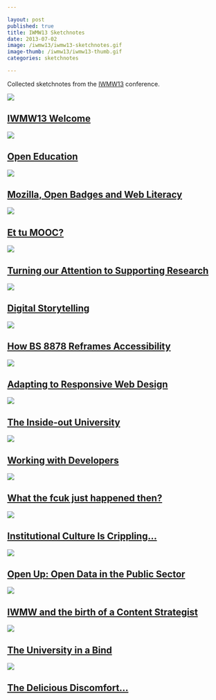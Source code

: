 ```yaml
---

layout: post
published: true
title: IWMW13 Sketchnotes
date: 2013-07-02
image: /iwmw13/iwmw13-sketchnotes.gif
image-thumb: /iwmw13/iwmw13-thumb.gif
categories: sketchnotes

---
```



Collected sketchnotes from the [IWMW13](http://iwmw.ukoln.ac.uk/iwmw2013/index.html) conference.

<section>
  	<div class="panel">
		<a href="{{ site.baseurl }}/images/iwmw13/iwmw13-welcome.gif"><img src="{{ site.baseurl }}/images/iwmw13/iwmw13-welcome-thumb.gif" class="img-responsive"></a>
		<h2 class="panel-title media-heading"><a href="{{ site.baseurl }}/images/iwmw13/iwmw13-welcome.gif">IWMW13 Welcome</a></h2>
	</div>
</section>

<section>
  	<div class="panel">
		<a href="{{ site.baseurl }}/images/iwmw13/iwmw13-open-education.gif"><img src="{{ site.baseurl }}/images/iwmw13/iwmw13-open-education-thumb.gif" class="img-responsive"></a>
		<h2 class="panel-title media-heading"><a href="{{ site.baseurl }}/images/iwmw13/iwmw13-open-education.gif">Open Education</a></h2>
	</div>
</section>

<section>
  	<div class="panel">
		<a href="{{ site.baseurl }}/images/iwmw13/iwmw13-mozilla-open-badges.gif"><img src="{{ site.baseurl }}/images/iwmw13/iwmw13-mozilla-open-badges-thumb.gif" class="img-responsive"></a>
		<h2 class="panel-title media-heading"><a href="{{ site.baseurl }}/images/iwmw13/iwmw13-mozilla-open-badges.gif">Mozilla, Open Badges and Web Literacy</a></h2>
	</div>
</section>

<section>
  	<div class="panel">
		<a href="{{ site.baseurl }}/images/iwmw13/iwmw13-et-tu-mooc.gif"><img src="{{ site.baseurl }}/images/iwmw13/iwmw13-et-tu-mooc-thumb.gif" class="img-responsive"></a>
		<h2 class="panel-title media-heading"><a href="{{ site.baseurl }}/images/iwmw13/iwmw13-et-tu-mooc.gif">Et tu MOOC?</a></h2>
	</div>
</section>

<section>
  	<div class="panel">
		<a href="{{ site.baseurl }}/images/iwmw13/iwmw13-supporting-research.gif"><img src="{{ site.baseurl }}/images/iwmw13/iwmw13-supporting-research-thumb.gif" class="img-responsive"></a>
		<h2 class="panel-title media-heading"><a href="{{ site.baseurl }}/images/iwmw13/iwmw13-supporting-research.gif">Turning our Attention to Supporting Research</a></h2>
	</div>
</section>

<section>
  	<div class="panel">
		<a href="{{ site.baseurl }}/images/iwmw13/iwmw13-digital-storytelling.gif"><img src="{{ site.baseurl }}/images/iwmw13/iwmw13-digital-storytelling-thumb.gif" class="img-responsive"></a>
		<h2 class="panel-title media-heading"><a href="{{ site.baseurl }}/images/iwmw13/iwmw13-digital-storytelling.gif">Digital Storytelling</a></h2>
	</div>
</section>

<section>
  	<div class="panel">
		<a href="{{ site.baseurl }}/images/iwmw13/iwmw13-BS8878.gif"><img src="{{ site.baseurl }}/images/iwmw13/iwmw13-BS8878-thumb.gif" class="img-responsive"></a>
		<h2 class="panel-title media-heading"><a href="{{ site.baseurl }}/images/iwmw13/iwmw13-BS8878.gif">How BS 8878 Reframes Accessibility</a></h2>
	</div>
</section>

<section>
  	<div class="panel">
		<a href="{{ site.baseurl }}/images/iwmw13/iwmw13-adapting-to-rwd.gif"><img src="{{ site.baseurl }}/images/iwmw13/iwmw13-adapting-to-rwd-thumb.gif" class="img-responsive"></a>
		<h2 class="panel-title media-heading"><a href="{{ site.baseurl }}/images/iwmw13/iwmw13-adapting-to-rwd.gif">Adapting to Responsive Web Design</a></h2>
	</div>
</section>

<section>
  	<div class="panel">
		<a href="{{ site.baseurl }}/images/iwmw13/iwmw13-inside-out.gif"><img src="{{ site.baseurl }}/images/iwmw13/iwmw13-inside-out-thumb.gif" class="img-responsive"></a>
		<h2 class="panel-title media-heading"><a href="{{ site.baseurl }}/images/iwmw13/iwmw13-inside-out.gif">The Inside-out University</a></h2>
	</div>
</section>

<section>
  	<div class="panel">
		<a href="{{ site.baseurl }}/images/iwmw13/iwmw13-working-with-developers.gif"><img src="{{ site.baseurl }}/images/iwmw13/iwmw13-working-with-developers-thumb.gif" class="img-responsive"></a>
		<h2 class="panel-title media-heading"><a href="{{ site.baseurl }}/images/iwmw13/iwmw13-working-with-developers.gif">Working with Developers</a></h2>
	</div>
</section>

<section>
  	<div class="panel">
		<a href="{{ site.baseurl }}/images/iwmw13/iwmw13-wtf.gif"><img src="{{ site.baseurl }}/images/iwmw13/iwmw13-wtf-thumb.gif" class="img-responsive"></a>
		<h2 class="panel-title media-heading"><a href="{{ site.baseurl }}/images/iwmw13/iwmw13-wtf.gif">What the fcuk just happened then?</a></h2>
	</div>
</section>

<section>
  	<div class="panel">
		<a href="{{ site.baseurl }}/images/iwmw13/iwmw13-culture-crippling.gif"><img src="{{ site.baseurl }}/images/iwmw13/iwmw13-culture-crippling-thumb.gif" class="img-responsive"></a>
		<h2 class="panel-title media-heading"><a href="{{ site.baseurl }}/images/iwmw13/iwmw13-culture-crippling.gif">Institutional Culture Is Crippling...</a></h2>
	</div>
</section>

<section>
  	<div class="panel">
		<a href="{{ site.baseurl }}/images/iwmw13/iwmw13-open-data.gif"><img src="{{ site.baseurl }}/images/iwmw13/iwmw13-open-data-thumb.gif" class="img-responsive"></a>
		<h2 class="panel-title media-heading"><a href="{{ site.baseurl }}/images/iwmw13/iwmw13-open-data.gif">Open Up: Open Data in the Public Sector</a></h2>
	</div>
</section>

<section>
  	<div class="panel">
		<a href="{{ site.baseurl }}/images/iwmw13/iwmw13-content-strategist.gif"><img src="{{ site.baseurl }}/images/iwmw13/iwmw13-content-strategist-thumb.gif" class="img-responsive"></a>
		<h2 class="panel-title media-heading"><a href="{{ site.baseurl }}/images/iwmw13/iwmw13-content-strategist.gif">IWMW and the birth of a Content Strategist</a></h2>
	</div>
</section>

<section>
  	<div class="panel">
		<a href="{{ site.baseurl }}/images/iwmw13/iwmw13-uni-in-a-bind.gif"><img src="{{ site.baseurl }}/images/iwmw13/iwmw13-uni-in-a-bind-thumb.gif" class="img-responsive"></a>
		<h2 class="panel-title media-heading"><a href="{{ site.baseurl }}/images/iwmw13/iwmw13-uni-in-a-bind.gif">The University in a Bind</a></h2>
	</div>
</section>

<section>
  	<div class="panel">
		<a href="{{ site.baseurl }}/images/iwmw13/iwmw13-delicious-discomfort.gif"><img src="{{ site.baseurl }}/images/iwmw13/iwmw13-delicious-discomfort-thumb.gif" class="img-responsive"></a>
		<h2 class="panel-title media-heading"><a href="{{ site.baseurl }}/images/iwmw13/iwmw13-delicious-discomfort.gif">The Delicious Discomfort...</a></h2>
	</div>
</section>